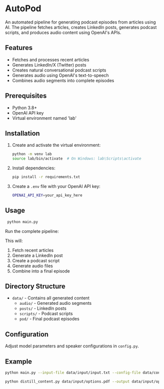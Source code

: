 # AutoPod

An automated pipeline for generating podcast episodes from articles using AI. The pipeline fetches articles, creates LinkedIn posts, generates podcast scripts, and produces audio content using OpenAI's APIs.

## Features

- Fetches and processes recent articles
- Generates LinkedIn/X (Twitter) posts
- Creates natural conversational podcast scripts
- Generates audio using OpenAI's text-to-speech
- Combines audio segments into complete episodes

## Prerequisites

- Python 3.8+
- OpenAI API key
- Virtual environment named 'lab'

## Installation

1. Create and activate the virtual environment:
   ```bash
   python -m venv lab
   source lab/bin/activate  # On Windows: lab\Scripts\activate
   ```

2. Install dependencies:
   ```bash
   pip install -r requirements.txt
   ```

3. Create a `.env` file with your OpenAI API key:
   ```bash
   OPENAI_API_KEY=your_api_key_here
   ```

## Usage
   ```bash
    python main.py
   ```

Run the complete pipeline:

This will:
1. Fetch recent articles
2. Generate a LinkedIn post
3. Create a podcast script
4. Generate audio files
5. Combine into a final episode

## Directory Structure

- `data/` - Contains all generated content
  - `audio/` - Generated audio segments
  - `posts/` - LinkedIn posts
  - `scripts/` - Podcast scripts
  - `pod/` - Final podcast episodes

## Configuration

Adjust model parameters and speaker configurations in `config.py`.


## Example
```bash
python main.py --input-file data/input/input.txt --config-file data/config.json
```

```bash
python distill_content.py data/input/options.pdf --output data/input/options.txt   
```
